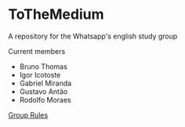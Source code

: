 # ToTheMedium
A repository for the Whatsapp's english study group


Current members

* Bruno Thomas
* Igor Icotoste
* Gabriel Miranda
* Gustavo Antão
* Rodolfo Moraes

[Group Rules](rules.md)
